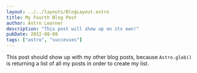 ```yaml
---
layout: ../../layouts/BlogLayout.astro
title: My Fourth Blog Post
author: Astro Learner
description: "This post will show up on its own!"
pubDate: 2022-08-08
tags: ["astro", "successes"]
---
```


This post should show up with my other blog posts, because `Astro.glob()` is returning a list of all my posts in order to create my list.
